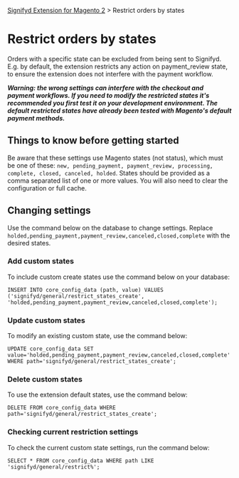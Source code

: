 [Signifyd Extension for Magento 2](../README.md) > Restrict orders by states

# Restrict orders by states

Orders with a specific state can be excluded from being sent to Signifyd. E.g. by default, the extension restricts any action on payment_review state, to ensure the extension does not interfere with the payment workflow.

**_Warning: the wrong settings can interfere with the checkout and payment workflows. If you need to modify the restricted states it's recommended you first test it on your development environment. The default restricted states have already been tested with Magento's default payment methods._**

## Things to know before getting started
Be aware that these settings use Magento states (not status), which must be one of these: `new, pending_payment, payment_review, processing, complete, closed, canceled, holded`. States should be provided as a comma separated list of one or more values. You will also need to clear the configuration or full cache. 

## Changing settings

Use the command below on the database to change settings. Replace `holded,pending_payment,payment_review,canceled,closed,complete` with the desired states. 

### Add custom states

To include custom create states use the command below on your database:

```
INSERT INTO core_config_data (path, value) VALUES ('signifyd/general/restrict_states_create', 'holded,pending_payment,payment_review,canceled,closed,complete');
```

### Update custom states

To modify an existing custom state, use the command below:

```
UPDATE core_config_data SET value='holded,pending_payment,payment_review,canceled,closed,complete' WHERE path='signifyd/general/restrict_states_create';
```

### Delete custom states

To use the extension default states, use the command below:

```
DELETE FROM core_config_data WHERE path='signifyd/general/restrict_states_create';
```

### Checking current restriction settings

To check the current custom state settings, run the command below:

```
SELECT * FROM core_config_data WHERE path LIKE 'signifyd/general/restrict%';
```
